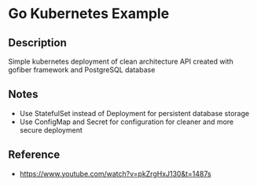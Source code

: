 # Go Kubernetes Example

## Description
Simple kubernetes deployment of clean architecture API created with gofiber framework and PostgreSQL database

## Notes
- Use StatefulSet instead of Deployment for persistent database storage
- Use ConfigMap and Secret for configuration for cleaner and more secure deployment

## Reference
- https://www.youtube.com/watch?v=pkZrgHxJ130&t=1487s